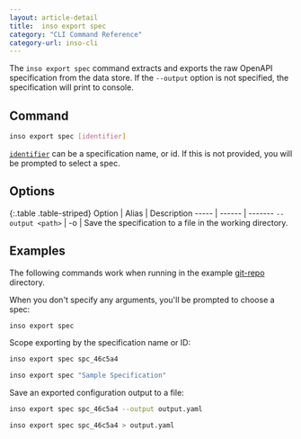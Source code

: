 ```yaml
---
layout: article-detail
title:  inso export spec
category: "CLI Command Reference"
category-url: inso-cli
---
```


The `inso export spec` command extracts and exports the raw OpenAPI specification from the data store. If the `--output` option is not specified, the specification will print to console.

## Command

```bash
inso export spec [identifier]
```

[`identifier`](/inso-cli/introduction/#the-identifier-argument) can be a specification name, or id. If this is not provided, you will be prompted to select a spec.

## Options

{:.table .table-striped}
Option  | Alias | Description
----- | ------ | -------
`--output <path>` | -o | Save the specification to a file in the working directory.

## Examples

The following commands work when running in the example [git-repo](https://github.com/Kong/insomnia/tree/develop/packages/insomnia-inso/src/db/fixtures/git-repo) directory.

When you don't specify any arguments, you'll be prompted to choose a spec:

```bash
inso export spec
```

Scope exporting by the specification name or ID:

```bash
inso export spec spc_46c5a4
```

```bash
inso export spec "Sample Specification"
```

Save an exported configuration output to a file:

```bash
inso export spec spc_46c5a4 --output output.yaml
```

```bash
inso export spec spc_46c5a4 > output.yaml
```
